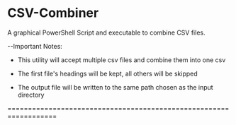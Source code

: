 # CSV-Combiner
A graphical PowerShell Script and executable to combine CSV files.


--Important Notes: 

-  This utility will accept multiple csv files and combine them into one csv 

-  The first file's headings will be kept, all others will be skipped

-  The output file will be written to the same path chosen as the input directory




==================================================================
